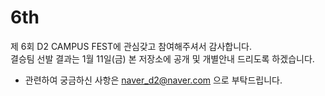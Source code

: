 # 6th

제 6회 D2 CAMPUS FEST에 관심갖고 참여해주셔서 감사합니다.<br/>
결승팀 선발 결과는 1월 11일(금) 본 저장소에 공개 및 개별안내 드리도록 하겠습니다.

* 관련하여 궁금하신 사항은 naver_d2@naver.com 으로 부탁드립니다.
